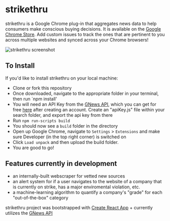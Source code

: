 # strikethru
strikethru is a Google Chrome plug-in that aggregates news data to help consumers make conscious buying decisions. It is available on the [Google Chrome Store](https://chrome.google.com/webstore/detail/strikethru/iiddfdfnhogoilpammecdbbcnaambjid?hl=en&authuser=3). Add custom issues to track the ones that are pertinent to you across multiple websites and synced across your Chrome browsers!

![strikethru screenshot](https://i.imgur.com/pa7CpSX.png)


## To Install
If you'd like to install strikethru on your local machine:

 - Clone or fork this repository
 - Once downloaded, navigate to the appropriate folder in your terminal, then run `npm install'
 - You will need an API Key from the [GNews API](https://https://gnews.io/), which you can get for free [here](https://https://gnews.io/#pricing) after creating an account. Create an "apiKey.js" file within your search folder, and export the api key from there
 - Run `npm run-scripts build`
 - You should now see a `build` folder in the directory
 - Open up Google Chrome, navigate to `Settings` > `Extensions` and make sure Developer (in the top right corner) is switched on
 - Click `Load unpack` and then upload the build folder.
 - You are good to go!

## Features currently in development
- an internally-built webscraper for vetted new sources
- an alert system for if a user navigates to the website of a company that is currently on strike, has a major enviromental violation, etc.
- a machine-learning algorithm to quantify a company's "grade" for each "out-of-the-box" category

strikethru project was bootstrapped with [Create React App](https://github.com/facebook/create-react-app) + currently utilizes the [GNews API](https://https://gnews.io/)

